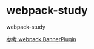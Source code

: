 # webpack-study
webpack-study

[参考 webpack.BannerPlugin](https://github.com/webpack/webpack/blob/master/lib/BannerPlugin.js)